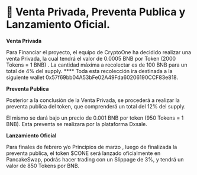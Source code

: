 # 🚀 Venta Privada, Preventa Publica y Lanzamiento Oficial.

**Venta Privada**

Para Financiar el proyecto, el equipo de CryptoOne ha decidido realizar una venta Privada, la cual tendrá el valor de 0.0005 BNB por Token (2000 Tokens = 1 BNB) . La cantidad máxima a recolectar es de 100 BNB para un total de 4% del supply. **** Toda esta recolección ira destinada a la siguiente wallet 0x57f69bb04A53bFe02A49Fda60206190CCF83e818.

**Preventa Publica**

Posterior a la conclusión de la Venta Privada, se procederá a realizar la preventa publica del token, que comprenderá un total del 12% del supply.

El mismo se dará bajo un precio de 0.001 BNB por token (950 Tokens = 1 BNB). Esta preventa se realizara por la plataforma Dxsale.

**Lanzamiento Oficial**

Para  finales de febrero y/o Principios de marzo , luego de finalizada la preventa publica, el token $CONE será lanzado oficialmente en PancakeSwap, podrás hacer trading con un Slippage de 3%, y tendrá un valor de 850 Tokens por BNB.
